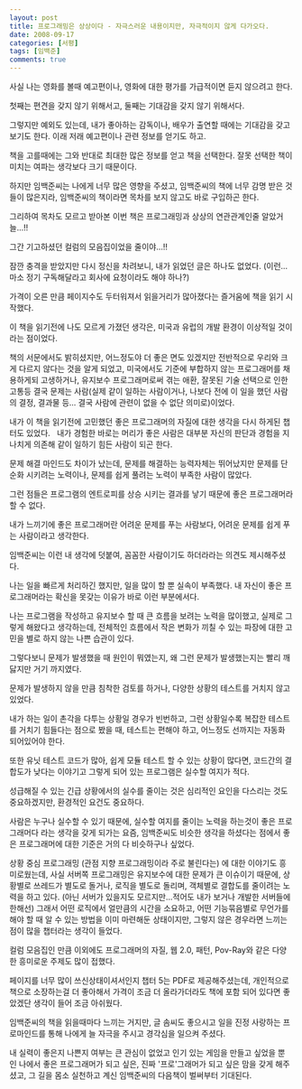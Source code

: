 ```yaml
---
layout: post
title: 프로그래밍은 상상이다 - 자극스러운 내용이지만, 자극적이지 않게 다가오다.
date: 2008-09-17
categories: [서평]
tags: [임백준]
comments: true
---
```


사실 나는 영화를 볼때 예고편이나, 영화에 대한 평가를 가급적이면 듣지 않으려고 한다.

첫째는 편견을 갖지 않기 위해서고, 둘째는 기대감을 갖지 않기 위해서다.

그렇지만 예외도 있는데, 내가 좋아하는 감독이나, 배우가 출연할 때에는 기대감을 갖고 보기도 한다. 이래 저래 예고편이나 관련 정보를 얻기도 하고.

책을 고를때에는 그와 반대로 최대한 많은 정보를 얻고 책을 선택한다. 잘못 선택한 책이 미치는 여파는 생각보다 크기 때문이다.

하지만 임백준씨는 나에게 너무 많은 영향을 주셨고, 임백준씨의 책에 너무 감명 받은 것들이 많은지라, 임백준씨의 책이라면 목차를 보지 않고도 바로 구입하곤 한다.

그리하여 목차도 모르고 받아본 이번 책은 프로그래밍과 상상의 연관관계인줄 알았거늘...!!

그간 기고하셨던 컬럼의 모음집이었을 줄이야...!!

잠깐 충격을 받았지만 다시 정신을 차려보니, 내가 읽었던 글은 하나도 없었다. (이런...마소 정기 구독해달라고 회사에 요청이라도 해야 하나?)

가격이 오른 만큼 페이지수도 두터워져서 읽을거리가 많아졌다는 즐거움에 책을 읽기 시작했다.

이 책을 읽기전에 나도 모르게 가졌던 생각은, 미국과 유럽의 개발 환경이 이상적일 것이라는 점이었다.

책의 서문에서도 밝히셨지만, 어느정도야 더 좋은 면도 있겠지만 전반적으로 우리와 크게 다르지 않다는 것을 알게 되었고, 미국에서도 기준에 부합하지 않는 프로그래머를 채용하게되 고생하거나, 유지보수 프로그래머로써 겪는 애환, 잘못된 기술 선택으로 인한 고통등 결국 문제는 사람(실제 같이 일하는 사람이거나, 나보다 전에 이 일을 했던 사람의 결정, 결과물 등... 결국 사람에 관련이 없을 수 없단 의미로)이었다.

내가 이 책을 읽기전에 고민했던 좋은 프로그래머의 자질에 대한 생각을 다시 하게된 챕터도 있었다.
 
내가 경험한 바로는 머리가 좋은 사람은 대부분 자신의 판단과 경험을 지나치게 의존해 같이 일하기 힘든 사람이 되곤 한다.

문제 해결 마인드도 차이가 났는데, 문제를 해결하는 능력자체는 뛰어났지만 문제를 단순화 시키려는 노력이나, 문제를 쉽게 풀려는 노력이 부족한 사람이 많았다.

그런 점들은 프로그램의 엔트로피를 상승 시키는 결과를 낳기 때문에 좋은 프로그래머라 할 수 없다.

내가 느끼기에 좋은 프로그래머란 어려운 문제를 푸는 사람보다, 어려운 문제를 쉽게 푸는 사람이라고 생각한다.

임백준씨는 이런 내 생각에 덧붙여, 꼼꼼한 사람이기도 하더라라는 의견도 제시해주셨다.

나는 일을 빠르게 처리하긴 했지만, 일을 많이 할 뿐 실속이 부족했다. 내 자신이 좋은 프로그래머라는 확신을 못갖는 이유가 바로 이런 부분에서다.

나는 프로그램을 작성하고 유지보수 할 때 큰 흐름을 보려는 노력을 많이했고, 실제로 그렇게 해왔다고 생각하는데, 전체적인 흐름에서 작은 변화가 끼칠 수 있는 파장에 대한 고민을 별로 하지 않는 나쁜 습관이 있다.

그렇다보니 문제가 발생했을 때 원인이 뭐였는지, 왜 그런 문제가 발생했는지는 빨리 깨닳지만 거기 까지였다.

문제가 발생하지 않을 만큼 침착한 검토를 하거나, 다양한 상황의 테스트를 거치지 않고 있었다.

내가 하는 일이 촌각을 다투는 상황일 경우가 빈번하고, 그런 상황일수록 복잡한 테스트를 거치기 힘들다는 점으로 봤을 때, 테스트는 편해야 하고, 어느정도 선까지는 자동화 되어있어야 한다.

또한 유닛 테스트 코드가 많아, 쉽게 모듈 테스트 할 수 있는 상황이 많다면, 코드간의 결합도가 낮다는 이야기고 그렇게 되어 있는 프로그램은 실수할 여지가 적다.

성급해질 수 있는 긴급 상황에서의 실수를 줄이는 것은 심리적인 요인을 다스리는 것도 중요하겠지만, 환경적인 요건도 중요하다.

사람은 누구나 실수할 수 있기 때문에, 실수할 여지를 줄이는 노력을 하는것이 좋은 프로그래머다 라는 생각을 갖게 되가는 요즘, 임백준씨도 비슷한 생각을 하셨다는 점에서 좋은 프로그래머에 대한 기준은 거의 다 비슷하구나 싶었다.

상황 중심 프로그래밍 (관점 지향 프로그래밍이라 주로 불린다는) 에 대한 이야기도 흥미로웠는데, 사실 서버쪽 프로그래밍은 유지보수에 대한 문제가 큰 이슈이기 때문에, 상황별로 쓰레드가 별도로 돌거나, 로직을 별도로 돌리며, 객체별로 결합도를 줄이려는 노력을 하고 있다. (아닌 서버가 있을지도 모르지만...적어도 내가 보거나 개발한 서버들에 한해선) 그래서 어떤 로직에서 얼만큼의 시간을 소요하고, 어떤 기능묶음별로 무언가를 해야 할 때 알 수 있는 방법을 이미 마련해둔 상태이지만, 그렇지 않은 경우라면 느끼는 점이 많을 챕터라는 생각이 들었다.

컬럼 모음집인 만큼 이외에도 프로그래머의 자질, 웹 2.0, 패턴, Pov-Ray와 같은 다양한 흥미로운 주제도 많이 접했다.

페이지를 너무 많이 쓰신상태이셔서인지 챕터 5는 PDF로 제공해주셨는데, 개인적으로 책으로 소장하는걸 더 좋아해서 가격이 조금 더 올라가더라도 책에 포함 되어 있다면 좋았겠단 생각이 들어 조금 아쉬웠다.

임백준씨의 책을 읽을때마다 느끼는 거지만, 글 솜씨도 좋으시고 일을 진정 사랑하는 프로마인드를 통해 나에게 늘 자극을 주시고 경각심을 일으켜 주셨다.

내 실력이 좋은지 나쁜지 여부는 큰 관심이 없었고 인기 있는 게임을 만들고 싶었을 뿐인 나에서 좋은 프로그래머가 되고 싶은, 진짜 '프로'그래머가 되고 싶은 맘을 갖게 해주셨고, 그 길을 몸소 실천하고 계신 임백준씨의 다음책이 벌써부터 기대된다.